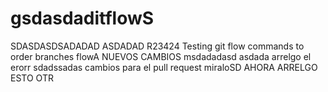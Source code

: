 gsdasdaditflowS
=======
SDASDASDSADADAD
ASDADAD
R23424
Testing git flow commands to order branches flowA
NUEVOS CAMBIOS
msdadadasd 
asdada
arrelgo el erorr
sdadssadas cambios para el pull request miraloSD
AHORA ARRELGO ESTO OTR
